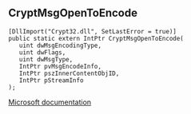 ## CryptMsgOpenToEncode

```
[DllImport("Crypt32.dll", SetLastError = true)]
public static extern IntPtr CryptMsgOpenToEncode(
   uint dwMsgEncodingType,
   uint dwFlags,
   uint dwMsgType,
   IntPtr pvMsgEncodeInfo,
   IntPtr pszInnerContentObjID,
   IntPtr pStreamInfo
);
```

[Microsoft documentation](https://docs.microsoft.com/en-us/windows/win32/api/wincrypt/nf-wincrypt-cryptmsgopentoencode)
